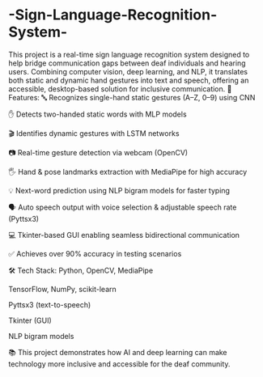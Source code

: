 # -Sign-Language-Recognition-System-
This project is a real-time sign language recognition system designed to help bridge communication gaps between deaf individuals and hearing users. Combining computer vision, deep learning, and NLP, it translates both static and dynamic hand gestures into text and speech, offering an accessible, desktop-based solution for inclusive communication.
🚀 Features:
🔤 Recognizes single-hand static gestures (A–Z, 0–9) using CNN

✋ Detects two-handed static words with MLP models

🎬 Identifies dynamic gestures with LSTM networks

📷 Real-time gesture detection via webcam (OpenCV)

🖐️ Hand & pose landmarks extraction with MediaPipe for high accuracy

💡 Next-word prediction using NLP bigram models for faster typing

🗣️ Auto speech output with voice selection & adjustable speech rate (Pyttsx3)

💻 Tkinter-based GUI enabling seamless bidirectional communication

✅ Achieves over 90% accuracy in testing scenarios

🛠 Tech Stack:
Python, OpenCV, MediaPipe

TensorFlow, NumPy, scikit-learn

Pyttsx3 (text-to-speech)

Tkinter (GUI)

NLP bigram models

📚 This project demonstrates how AI and deep learning can make technology more inclusive and accessible for the deaf community.
